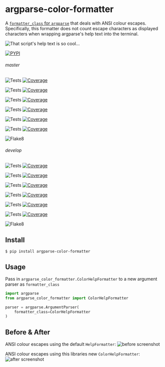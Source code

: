 # argparse-color-formatter
A [`formatter_class` for `argparse`](https://docs.python.org/3/library/argparse.html#formatter-class) that deals with ANSI colour escapes. Specifically, this formatter does not count escape characters as displayed characters when wrapping argparse's help text into the terminal.

![That script's help text is so cool...](https://docs.arrai-dev.com/argparse-color-formatter/readme/acf.png "That script's help text is so cool...")

[![PYPI](https://img.shields.io/pypi/v/argparse-color-formatter?style=for-the-badge)](https://pypi.org/project/argparse-color-formatter/)

###### master

![Tests](https://docs.arrai-dev.com/argparse-color-formatter/artifacts/master/python310.svg) [![Coverage](https://docs.arrai-dev.com/argparse-color-formatter/artifacts/master/python310.coverage.svg)](https://docs.arrai-dev.com/argparse-color-formatter/artifacts/master/htmlcov_python310/)

![Tests](https://docs.arrai-dev.com/argparse-color-formatter/artifacts/master/python39.svg) [![Coverage](https://docs.arrai-dev.com/argparse-color-formatter/artifacts/master/python39.coverage.svg)](https://docs.arrai-dev.com/argparse-color-formatter/artifacts/master/htmlcov_python39/)

![Tests](https://docs.arrai-dev.com/argparse-color-formatter/artifacts/master/python38.svg) [![Coverage](https://docs.arrai-dev.com/argparse-color-formatter/artifacts/master/python38.coverage.svg)](https://docs.arrai-dev.com/argparse-color-formatter/artifacts/master/htmlcov_python38/)

![Tests](https://docs.arrai-dev.com/argparse-color-formatter/artifacts/master/python37.svg) [![Coverage](https://docs.arrai-dev.com/argparse-color-formatter/artifacts/master/python37.coverage.svg)](https://docs.arrai-dev.com/argparse-color-formatter/artifacts/master/htmlcov_python37/)

![Tests](https://docs.arrai-dev.com/argparse-color-formatter/artifacts/master/python36.svg) [![Coverage](https://docs.arrai-dev.com/argparse-color-formatter/artifacts/master/python36.coverage.svg)](https://docs.arrai-dev.com/argparse-color-formatter/artifacts/master/htmlcov_python36/)

![Tests](https://docs.arrai-dev.com/argparse-color-formatter/artifacts/master/python27.svg) [![Coverage](https://docs.arrai-dev.com/argparse-color-formatter/artifacts/master/python27.coverage.svg)](https://docs.arrai-dev.com/argparse-color-formatter/artifacts/master/htmlcov_python27/)

![Flake8](https://docs.arrai-dev.com/argparse-color-formatter/artifacts/master/flake8.svg)

###### develop
![Tests](https://docs.arrai-dev.com/argparse-color-formatter/artifacts/develop/python310.svg) [![Coverage](https://docs.arrai-dev.com/argparse-color-formatter/artifacts/develop/python310.coverage.svg)](https://docs.arrai-dev.com/argparse-color-formatter/artifacts/develop/htmlcov_python310/)

![Tests](https://docs.arrai-dev.com/argparse-color-formatter/artifacts/develop/python39.svg) [![Coverage](https://docs.arrai-dev.com/argparse-color-formatter/artifacts/develop/python39.coverage.svg)](https://docs.arrai-dev.com/argparse-color-formatter/artifacts/develop/htmlcov_python39/)

![Tests](https://docs.arrai-dev.com/argparse-color-formatter/artifacts/develop/python38.svg) [![Coverage](https://docs.arrai-dev.com/argparse-color-formatter/artifacts/develop/python38.coverage.svg)](https://docs.arrai-dev.com/argparse-color-formatter/artifacts/develop/htmlcov_python38/)

![Tests](https://docs.arrai-dev.com/argparse-color-formatter/artifacts/develop/python37.svg) [![Coverage](https://docs.arrai-dev.com/argparse-color-formatter/artifacts/develop/python37.coverage.svg)](https://docs.arrai-dev.com/argparse-color-formatter/artifacts/develop/htmlcov_python37/)

![Tests](https://docs.arrai-dev.com/argparse-color-formatter/artifacts/develop/python36.svg) [![Coverage](https://docs.arrai-dev.com/argparse-color-formatter/artifacts/develop/python36.coverage.svg)](https://docs.arrai-dev.com/argparse-color-formatter/artifacts/develop/htmlcov_python36/)

![Tests](https://docs.arrai-dev.com/argparse-color-formatter/artifacts/develop/python27.svg) [![Coverage](https://docs.arrai-dev.com/argparse-color-formatter/artifacts/develop/python27.coverage.svg)](https://docs.arrai-dev.com/argparse-color-formatter/artifacts/develop/htmlcov_python27/)

![Flake8](https://docs.arrai-dev.com/argparse-color-formatter/artifacts/develop/flake8.svg)

## Install

```shell
$ pip install argparse-color-formatter
```

## Usage

Pass in `argparse_color_formatter.ColorHelpFormatter` to a new argument parser as `formatter_class`

```python
import argparse
from argparse_color_formatter import ColorHelpFormatter

parser = argparse.ArgumentParser(
    formatter_class=ColorHelpFormatter
)
```

## Before & After
ANSI colour escapes using the default `HelpFormatter`:
![before screenshot](https://docs.arrai-dev.com/argparse-color-formatter/readme/before.png)

ANSI colour escapes using this libraries new `ColorHelpFormatter`:
![after screenshot](https://docs.arrai-dev.com/argparse-color-formatter/readme/after.png)
